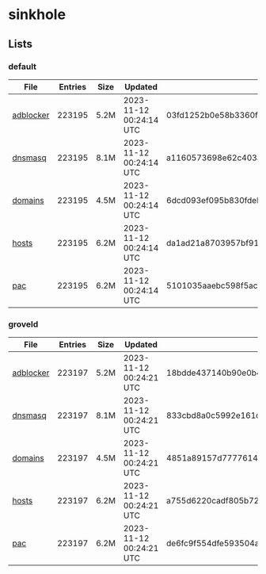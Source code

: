 # sinkhole

## Lists

### default

|File|Entries|Size|Updated|Hash|
|-|-|-|-|-|
|[adblocker](https://raw.githubusercontent.com/groveld/sinkhole/lists/default/adblocker.txt)|223195|5.2M|2023-11-12 00:24:14 UTC|03fd1252b0e58b3360f0fed94661865c89fbdeb238a698e4cb76d72ff8a415da|
|[dnsmasq](https://raw.githubusercontent.com/groveld/sinkhole/lists/default/dnsmasq.txt)|223195|8.1M|2023-11-12 00:24:14 UTC|a1160573698e62c403ac2a5c3c465273b0f4efe5a2398c48fed08e219fae6d4b|
|[domains](https://raw.githubusercontent.com/groveld/sinkhole/lists/default/domains.txt)|223195|4.5M|2023-11-12 00:24:14 UTC|6dcd093ef095b830fdeb065dcb204b1f8cbd68e0f2207df7813580586b4395c2|
|[hosts](https://raw.githubusercontent.com/groveld/sinkhole/lists/default/hosts.txt)|223195|6.2M|2023-11-12 00:24:14 UTC|da1ad21a8703957bf9142d0930afec6abc6abf34066908c67884b09eb8274b92|
|[pac](https://raw.githubusercontent.com/groveld/sinkhole/lists/default/pac.txt)|223195|6.2M|2023-11-12 00:24:14 UTC|5101035aaebc598f5ac39b02b9e8ea5042d68b4cf86a58d2abe406465bd81cd1|

### groveld

|File|Entries|Size|Updated|Hash|
|-|-|-|-|-|
|[adblocker](https://raw.githubusercontent.com/groveld/sinkhole/lists/groveld/adblocker.txt)|223197|5.2M|2023-11-12 00:24:21 UTC|18bdde437140b90e0b47929355359835f31c17895ca546d911b6c1b67c66fca4|
|[dnsmasq](https://raw.githubusercontent.com/groveld/sinkhole/lists/groveld/dnsmasq.txt)|223197|8.1M|2023-11-12 00:24:21 UTC|833cbd8a0c5992e161c0f335be059f1c98f16a0142c153e67ad79f99b9dfc634|
|[domains](https://raw.githubusercontent.com/groveld/sinkhole/lists/groveld/domains.txt)|223197|4.5M|2023-11-12 00:24:21 UTC|4851a89157d777761447163c45c71d9f8e30e42703b38e03fc92ddf6c8093d28|
|[hosts](https://raw.githubusercontent.com/groveld/sinkhole/lists/groveld/hosts.txt)|223197|6.2M|2023-11-12 00:24:21 UTC|a755d6220cadf805b72050a8bff041666fb6df20d2fddb260126e9e90681ce75|
|[pac](https://raw.githubusercontent.com/groveld/sinkhole/lists/groveld/pac.txt)|223197|6.2M|2023-11-12 00:24:21 UTC|de6fc9f554dfe593504af883124f7b9f3ae28f0ec6f700fe5606b3b6653ab7e4|
